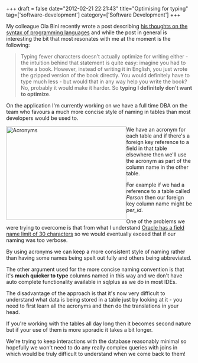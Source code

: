 +++
draft = false
date="2012-02-21 22:21:43"
title="Optimising for typing"
tag=['software-development']
category=['Software Development']
+++

My colleague Ola Bini recently wrote a post describing <a href="http://olabini.com/blog/2012/02/notes-on-syntax/">his thoughts on the syntax of programming languages</a> and while the post in general is interesting the bit that most resonates with me at the moment is the following:

<blockquote>
Typing fewer characters doesn’t actually optimize for writing either - the intuition behind that statement is quite easy: imagine you had to write a book. However, instead of writing it in English, you just wrote the gzipped version of the book directly. You would definitely have to type much less - but would that in any way help you write the book? No, probably it would make it harder. So <strong>typing I definitely don’t want to optimize</strong>.
</blockquote>

On the application I'm currently working on we have a full time DBA on the team who favours a much more concise style of naming in tables than most developers would be used to.

<div align="left" style="float:left;">
<img src="{{<siteurl>}}/uploads/2012/02/acronyms.gif" alt="Acronyms" title="acronyms.gif" border="0" width="325" height="253" />
</div>

We have an acronym for each table and if there's a foreign key reference to a field in that table elsewhere then we'll use the acronym as part of the column name in the other table. 

For example if we had a reference to a table called <cite>Person</cite> then our foreign key column name might be <cite>per_id</cite>.

One of the problems we were trying to overcome is that from what I understand <a href="https://forums.oracle.com/forums/thread.jspa?threadID=2141234">Oracle has a field name limit of 30 characters</a> so we would eventually exceed that if our naming was too verbose.

By using acronyms we can keep a more consistent style of naming rather than having some names being spelt out fully and others being abbreviated.

The other argument used for the more concise naming convention is that it's <strong>much quicker to type</strong> columns named in this way and we don't have auto complete functionality available in sqlplus as we do in most IDEs.

The disadvantage of the approach is that it's now very difficult to understand what data is being stored in a table just by looking at it - you need to first learn all the acronyms and then do the translations in your head.

If you're working with the tables all day long then it becomes second nature but if your use of them is more sporadic it takes a bit longer.

We're trying to keep interactions with the database reasonably minimal so hopefully we won't need to do any really complex queries with joins in which would be truly difficult to understand when we come back to them!

